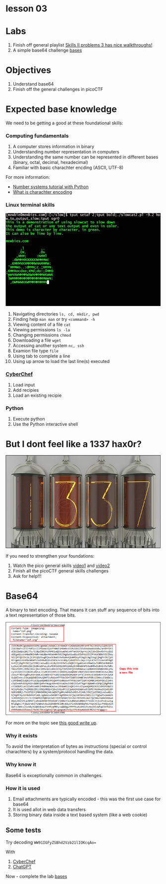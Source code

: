 # lesson 03

# Labs

1. Finish off general playlist  [Skills II problems 3 has nice walkthroughs!](/labs/pico_playlist_general_2_3.md)
1. A simple base64 challenge [bases](https://play.picoctf.org/practice?originalEvent=1&page=1&search=bases)

# Objectives 

1. Understand base64
1. Finish off the general challenges in picoCTF

# Expected base knowledge

We need to be getting a good at these foundational skills: 

### Computing fundamentals

1. A computer stores information in binary 
1. Understanding number representation in computers
1. Understanding the same number can be represented in different bases (binary, octal, decimal, hexadecimal)
1. Familiar with basic charachter encding (ASCII, UTF-8)

For more information:

* [Number systems tutorial with Python](https://www.geeksforgeeks.org/number-system-in-python/)
* [What is charachter encoding](https://www.geeksforgeeks.org/what-is-character-encoding-system/)

### Linux terminal skills

<img src="img/slow_cat.jpg" width="500" height="300">

1. Navigating directories `ls, cd, mkdir, pwd`
1. Finding help `man man` or try `<command> -h`
1. Viewing content of a file `cat`
1. Viewing permissions `ls -la`
1. Changing permissions `chmod`
1. Downloading a file `wget`
1. Accessing another system `nc, ssh`
1. Examion file type `file`
1. Using tab to complete a line
1. Using up arrow to load the last line(s) executed

### [CyberChef](https://gchq.github.io/CyberChef/)

1. Load input
1. Add recipies
1. Load an existing recipie

### Python

1. Execute python
1. Use the Python interactive shell

# But I dont feel like a 1337 hax0r?

<img src="img/1337b.png" width="500" height="300">

If you need to strengthen your foundations:

1. Watch the pico general skills [video1](https://www.youtube.com/watch?v=3OawXnTELqA) and [video2](https://www.youtube.com/watch?v=FJ9le5rFGnA)
1. Finish all the picoCTF general skills challenges
1. Ask for help!!!

# Base64

A binary to text encoding. That means it can stuff any sequence of bits into a text representation of those bits.


<img src="img/eml_base64.png" width="500" height="300">

For more on the topic see [this good write up](https://www.freecodecamp.org/news/what-is-base64-encoding/).

### Why it exists

To avoid the interpretation of bytes as instructions (special or control charachters) by a system/protocol handling the data.

### Why know it

Base64 is exceptionally common in challenges. 
 
### How it is used

1. Email attachments are typically encoded - this was the first use case for base64
1. It is used allot in web data transfers
1. Storing binary data inside a text based system (like a web cookie)

## Some tests

Try decoding `WW91IGFyZSBhd2Vzb21lIOKcqAo=`

With
1. [CyberChef](https://gchq.github.io/CyberChef/)
1. [ChatGPT](https://chatgpt.com/)

Now - complete the lab [bases](https://play.picoctf.org/practice?originalEvent=1&page=1&search=bases)